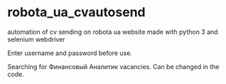 # robota_ua_cvautosend
automation of cv sending on robota ua website
made with python 3 and selenium webdriver

Enter username and password before use.

Searching for Финансовый Аналитик vacancies. Can be changed in the code.
